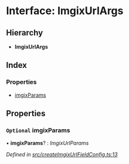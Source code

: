 
# Interface: ImgixUrlArgs

## Hierarchy

* **ImgixUrlArgs**

## Index

### Properties

* [imgixParams](_index_.imgixurlargs.md#optional-imgixparams)

## Properties

### `Optional` imgixParams

• **imgixParams**? : *ImgixUrlParams*

*Defined in [src/createImgixUrlFieldConfig.ts:13](https://github.com/WalltoWall/gatsby-plugin-imgix/blob/22b385b/src/createImgixUrlFieldConfig.ts#L13)*
